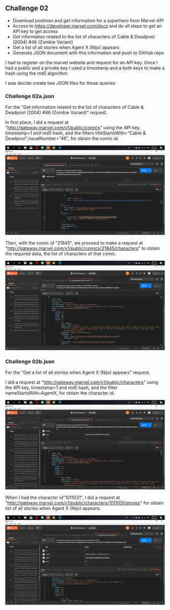 ## Challenge 02
* Download postman and get information for a superhero from Marvel API
* Access to https://developer.marvel.com/docs and do all steps to get an API key to get access
* Get information related to the list of characters of Cable & Deadpool (2004) #46 (Zombie Variant)
* Get a list of all stories when Agent X (Nijo) appears
* Generate JSON document with this information and push to GitHub repo
 
I had to register on the marvel website and request for an API key. Once I had a public and a private key I used a timestamp and a both keys to make a hash using the md5 algorithm.

 I was decide create two JSON files for those queries

### Challenge 02a.json

For the "Get information related to the list of characters of Cable & Deadpool (2004) #46 (Zombie Variant)" request.

In first place, I did a request at "http://gateway.marvel.com/v1/public/comics" using the API key, timestamp=1 and md5 hash, and the filters titleStartsWith="Cable & Deadpool",issueNumber="46", for obtain the comic id.


![Query 1](https://github.com/emrszon/JS-School/blob/master/C02/query1.png)

Then, with the comic id "21845", we proceed to make a request at "http://gateway.marvel.com/v1/public/comics/21845/characters" to obtain the required data, the list of characters of that comic.

![Query 1 and filter by characters](https://github.com/emrszon/JS-School/blob/master/C02/query1characters.png)

### Challenge 02b.json

For the "Get a list of all stories when Agent X (Nijo) appears" request.

I did a request at "http://gateway.marvel.com/v1/public/characters" using the API key, timestamp=1 and md5 hash, and the filter nameStartsWith=AgentX, for obtain the character id.

![Query 2](https://github.com/emrszon/JS-School/blob/master/C02/query2.png)

When I had the character id"1011031", I did a request at "http://gateway.marvel.com/v1/public/characters/1011031/stories" for obtain list of all stories when Agent X (Nijo) appears.

![Query 2 filter by Stories](https://github.com/emrszon/JS-School/blob/master/C02/query2series.png)
